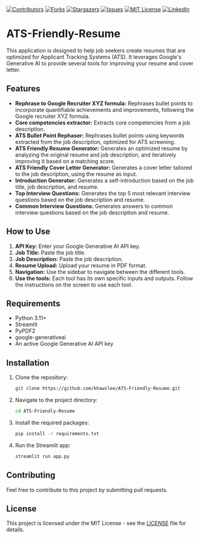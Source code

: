 [![Contributors][contributors-shield]][contributors-url]
[![Forks][forks-shield]][forks-url]
[![Stargazers][stars-shield]][stars-url]
[![Issues][issues-shield]][issues-url]
[![MIT License][license-shield]][license-url]
[![LinkedIn][linkedin-shield]][linkedin-url]

# ATS-Friendly-Resume

This application is designed to help job seekers create resumes that are optimized for Applicant Tracking Systems (ATS). It leverages Google's Generative AI to provide several tools for improving your resume and cover letter.

## Features

*   **Rephrase to Google Recruiter XYZ formula:** Rephrases bullet points to incorporate quantifiable achievements and improvements, following the Google recruiter XYZ formula.
*   **Core competencies extractor:** Extracts core competencies from a job description.
*   **ATS Bullet Point Rephaser:** Rephrases bullet points using keywords extracted from the job description, optimized for ATS screening.
*   **ATS Friendly Resume Generator:** Generates an optimized resume by analyzing the original resume and job description, and iteratively improving it based on a matching score.
*   **ATS Friendly Cover Letter Generator:** Generates a cover letter tailored to the job description, using the resume as input.
*   **Introduction Generator:** Generates a self-introduction based on the job title, job description, and resume.
*   **Top Interview Questions:** Generates the top 5 most relevant interview questions based on the job description and resume.
*   **Common Interview Questions:** Generates answers to common interview questions based on the job description and resume.

## How to Use

1.  **API Key:** Enter your Google Generative AI API key.
2.  **Job Title:** Paste the job title.
3.  **Job Description:** Paste the job description.
4.  **Resume Upload:** Upload your resume in PDF format.
5.  **Navigation:** Use the sidebar to navigate between the different tools.
6.  **Use the tools:** Each tool has its own specific inputs and outputs. Follow the instructions on the screen to use each tool.

## Requirements

*   Python 3.11+
*   Streamlit
*   PyPDF2
*   google-generativeai
*   An active Google Generative AI API key

## Installation

1.  Clone the repository:
    ```bash
    git clone https://github.com/khawslee/ATS-Friendly-Resume.git
    ```
2.  Navigate to the project directory:
    ```bash
    cd ATS-Friendly-Resume
    ```
3.  Install the required packages:
    ```bash
    pip install -r requirements.txt
    ```
4.  Run the Streamlit app:
    ```bash
    streamlit run app.py
    ```

## Contributing

Feel free to contribute to this project by submitting pull requests.

## License

This project is licensed under the MIT License - see the [LICENSE](LICENSE) file for details.

[contributors-shield]: https://img.shields.io/github/contributors/khawslee/ATS-Friendly-Resume.svg?style=for-the-badge
[contributors-url]: https://github.com/khawslee/ATS-Friendly-Resume/graphs/contributors
[forks-shield]: https://img.shields.io/github/forks/khawslee/ATS-Friendly-Resume.svg?style=for-the-badge
[forks-url]: https://github.com/khawslee/ATS-Friendly-Resume/network/members
[stars-shield]: https://img.shields.io/github/stars/khawslee/ATS-Friendly-Resume.svg?style=for-the-badge
[stars-url]: https://github.com/khawslee/ATS-Friendly-Resume/stargazers
[issues-shield]: https://img.shields.io/github/issues/khawslee/ATS-Friendly-Resume.svg?style=for-the-badge
[issues-url]: https://github.com/khawslee/ATS-Friendly-Resume/issues
[license-shield]: https://img.shields.io/github/license/khawslee/ATS-Friendly-Resume.svg?style=for-the-badge
[license-url]: https://github.com/khawslee/ATS-Friendly-Resume/blob/master/LICENSE
[linkedin-shield]: https://img.shields.io/badge/-LinkedIn-black.svg?style=for-the-badge&logo=linkedin&colorB=555
[linkedin-url]: https://linkedin.com/in/khawslee
